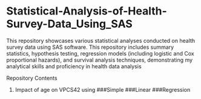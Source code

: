 # Statistical-Analysis-of-Health-Survey-Data_Using_SAS
This repository showcases various statistical analyses conducted on health survey data using SAS software. This repository includes summary statistics, hypothesis testing, regression models (including logistic and Cox proportional hazards), and survival analysis techniques, demonstrating my analytical skills and proficiency in health data analysis

Repository Contents
 1. Impact of age on VPCS42 using ###Simple ###Linear ###Regression
